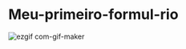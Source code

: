 # Meu-primeiro-formul-rio

![ezgif com-gif-maker](https://user-images.githubusercontent.com/99514300/183262635-007eeaee-fe67-4980-9269-cd0ddebc8be7.gif)

